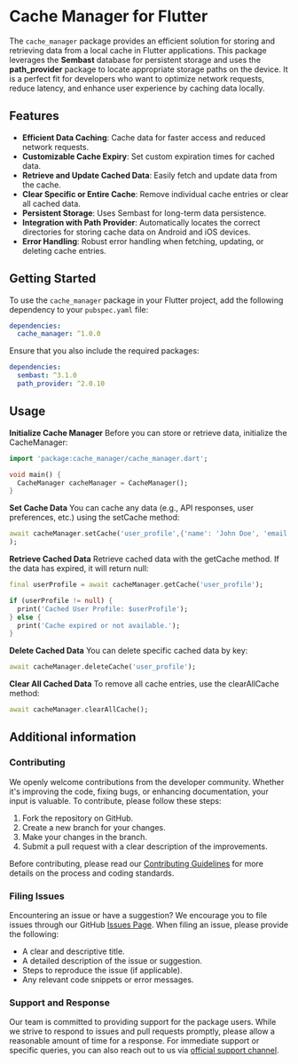 # Cache Manager for Flutter

The `cache_manager` package provides an efficient solution for storing and retrieving data from a local cache in Flutter applications. This package leverages the **Sembast** database for persistent storage and uses the **path_provider** package to locate appropriate storage paths on the device. It is a perfect fit for developers who want to optimize network requests, reduce latency, and enhance user experience by caching data locally.

## Features

- **Efficient Data Caching**: Cache data for faster access and reduced network requests.
- **Customizable Cache Expiry**: Set custom expiration times for cached data.
- **Retrieve and Update Cached Data**: Easily fetch and update data from the cache.
- **Clear Specific or Entire Cache**: Remove individual cache entries or clear all cached data.
- **Persistent Storage**: Uses Sembast for long-term data persistence.
- **Integration with Path Provider**: Automatically locates the correct directories for storing cache data on Android and iOS devices.
- **Error Handling**: Robust error handling when fetching, updating, or deleting cache entries.

## Getting Started

To use the `cache_manager` package in your Flutter project, add the following dependency to your `pubspec.yaml` file:

```yaml
dependencies:
  cache_manager: ^1.0.0
```
Ensure that you also include the required packages:
```yaml
dependencies:
  sembast: ^3.1.0
  path_provider: ^2.0.10

```
## Usage

**Initialize Cache Manager**
Before you can store or retrieve data, initialize the CacheManager:

```dart
import 'package:cache_manager/cache_manager.dart';

void main() {
  CacheManager cacheManager = CacheManager();
}
```

**Set Cache Data**
You can cache any data (e.g., API responses, user preferences, etc.) using the setCache method:

```dart
await cacheManager.setCache('user_profile',{'name': 'John Doe', 'email': 'john@example.com'}, duration: Duration(hours: 1), // Cache expiration time
);
```

**Retrieve Cached Data**
Retrieve cached data with the getCache method. If the data has expired, it will return null:

```dart
final userProfile = await cacheManager.getCache('user_profile');

if (userProfile != null) {
  print('Cached User Profile: $userProfile');
} else {
  print('Cache expired or not available.');
}
```

**Delete Cached Data**
You can delete specific cached data by key:

```dart
await cacheManager.deleteCache('user_profile');
```

**Clear All Cached Data**
To remove all cache entries, use the clearAllCache method:

```dart
await cacheManager.clearAllCache();
```
## Additional information
### Contributing

We openly welcome contributions from the developer community. Whether it's improving the code, fixing bugs, or enhancing documentation, your input is valuable. To contribute, please follow these steps:

1. Fork the repository on GitHub.
2. Create a new branch for your changes.
3. Make your changes in the branch.
4. Submit a pull request with a clear description of the improvements.

Before contributing, please read our [Contributing Guidelines](https://discord.gg/stmfH6pMKK) for more details on the process and coding standards.

### Filing Issues

Encountering an issue or have a suggestion? We encourage you to file issues through our GitHub [Issues Page](https://github.com/Akotox/cache_manager/issues). When filing an issue, please provide the following:

- A clear and descriptive title.
- A detailed description of the issue or suggestion.
- Steps to reproduce the issue (if applicable).
- Any relevant code snippets or error messages.

### Support and Response

Our team is committed to providing support for the package users. While we strive to respond to issues and pull requests promptly, please allow a reasonable amount of time for a response. For immediate support or specific queries, you can also reach out to us via [official support channel](https://discord.gg/stmfH6pMKK).